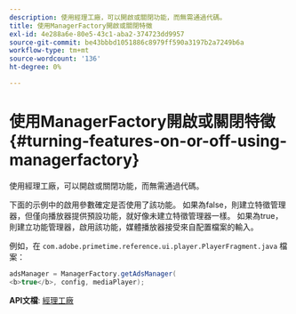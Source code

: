 ```yaml
---
description: 使用經理工廠，可以開啟或關閉功能，而無需通過代碼。
title: 使用ManagerFactory開啟或關閉特徵
exl-id: 4e288a6e-80e5-43c1-aba2-374723dd9957
source-git-commit: be43bbbd1051886c8979ff590a3197b2a7249b6a
workflow-type: tm+mt
source-wordcount: '136'
ht-degree: 0%

---
```


# 使用ManagerFactory開啟或關閉特徵{#turning-features-on-or-off-using-managerfactory}

使用經理工廠，可以開啟或關閉功能，而無需通過代碼。

下面的示例中的啟用參數確定是否使用了該功能。 如果為false，則建立特徵管理器，但僅向播放器提供預設功能，就好像未建立特徵管理器一樣。 如果為true，則建立功能管理器，啟用該功能，媒體播放器接受來自配置檔案的輸入。

例如，在 `com.adobe.primetime.reference.ui.player.PlayerFragment.java` 檔案：

```java
adsManager = ManagerFactory.getAdsManager( 
<b>true</b>, config, mediaPlayer);
```

**API文檔**: [經理工廠](https://help.adobe.com/en_US/primetime/api/reference_implementation/android/javadoc/com/adobe/primetime/reference/manager/ManagerFactory.html)
